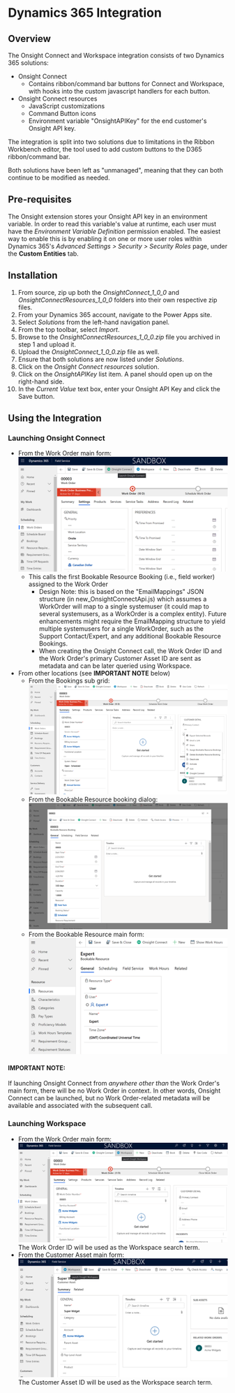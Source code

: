 # Dynamics 365 Integration

## Overview

The Onsight Connect and Workspace integration consists of two Dynamics 365 solutions:
* Onsight Connect
    - Contains ribbon/command bar buttons for Connect and Workspace, with hooks
      into the custom javascript handlers for each button.
* Onsight Connect resources
    - JavaScript customizations
    - Command Button icons
    - Environment variable "OnsightAPIKey" for the end customer's Onsight API key.

The integration is split into two solutions due to limitations in the Ribbon Workbench editor, the tool used to add custom buttons to the D365 ribbon/command bar.

Both solutions have been left as "unmanaged", meaning that they can both continue to be modified as needed.

## Pre-requisites

The Onsight extension stores your Onsight API key in an environment variable. In order to read this variable's value at runtime, each user must have the *Environment Variable Definition* permission enabled. The easiest way to enable this is by enabling it on one or more user roles within Dynamics 365's *Advanced Settings > Security > Security Roles* page, under the **Custom Entities** tab.

## Installation

1) From source, zip up both the *OnsightConnect_1_0_0* and *OnsightConnectResources_1_0_0* folders into their own respective zip files.
2) From your Dynamics 365 account, navigate to the Power Apps site.
3) Select *Solutions* from the left-hand navigation panel.
4) From the top toolbar, select *Import*.
5) Browse to the *OnsightConnectResources_1_0_0.zip* file you archived in step 1 and upload it.
6) Upload the *OnsightConnect_1_0_0.zip* file as well.
7) Ensure that both solutions are now listed under *Solutions*.
8) Click on the *Onsight Connect resources* solution.
9) Click on the *OnsightAPIKey* list item. A panel should open up on the right-hand side.
10) In the *Current Value* text box, enter your Onsight API Key and click the Save button.

## Using the Integration

### Launching Onsight Connect
* From the Work Order main form:
![](images/Connect-FromWorkOrder.png)
    - This calls the first Bookable Resource Booking (i.e., field worker) assigned to the Work Order
        - Design Note: this is based on the "EmailMappings" JSON structure (in new_OnsightConnectApi.js) which assumes a WorkOrder will map to a single systemuser (it could map to several systemusers, as a WorkOrder is a complex entity).
        Future enhancements might require the EmailMapping structure to yield multiple systemusers for a single WorkOrder, such as the Support Contact/Expert, and any
        additional Bookable Resource Bookings.
        - When creating the Onsight Connect call, the Work Order ID and the Work Order's primary Customer Asset ID are sent as metadata and can be later queried using Workspace.
* From other locations (see **IMPORTANT NOTE** below)
    - From the Bookings sub grid:
        ![](images/Connect-FromBookingsSubGrid.png)
    - From the Bookable Resource booking dialog:
        ![](images/Connect-FromBookableResourceBookingDialog.png)
    - From the Bookable Resource main form:
        ![](images/Connect-FromBookableResource.png)

#### IMPORTANT NOTE:
If launching Onsight Connect from *anywhere other than* the Work Order's main form, there will be no Work Order in context. In other words, Onsight Connect can be launched, but no Work Order-related metadata will be available and associated with the subsequent call.

### Launching Workspace
* From the Work Order main form:
![](images/Workspace-FromWorkOrder.png)
The Work Order ID will be used as the Workspace search term.
* From the Customer Asset main form:
![](images/Workspace-FromCustomerAsset.png)
The Customer Asset ID will be used as the Workspace search term.
